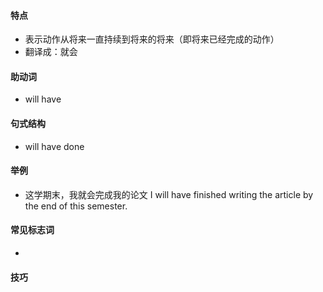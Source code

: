 #### 特点
* 表示动作从将来一直持续到将来的将来（即将来已经完成的动作）
* 翻译成：就会
#### 助动词
* will have
#### 句式结构
* will have done
#### 举例
* 这学期末，我就会完成我的论文
  I will have finished writing the article by the end of this semester.
#### 常见标志词
* 
#### 技巧